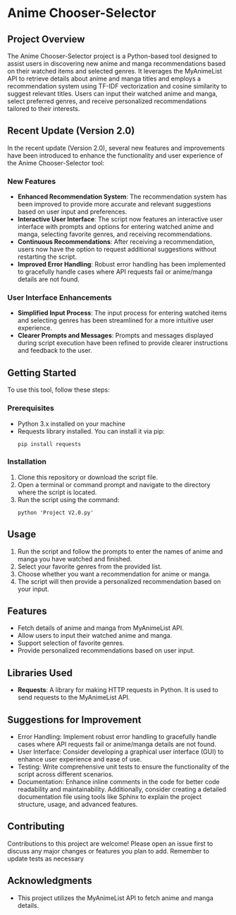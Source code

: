
# Anime Chooser-Selector

## Project Overview

The Anime Chooser-Selector project is a Python-based tool designed to assist users in discovering new anime and manga recommendations based on their watched items and selected genres. It leverages the MyAnimeList API to retrieve details about anime and manga titles and employs a recommendation system using TF-IDF vectorization and cosine similarity to suggest relevant titles. Users can input their watched anime and manga, select preferred genres, and receive personalized recommendations tailored to their interests.

## Recent Update (Version 2.0)

In the recent update (Version 2.0), several new features and improvements have been introduced to enhance the functionality and user experience of the Anime Chooser-Selector tool:

### New Features

- **Enhanced Recommendation System**: The recommendation system has been improved to provide more accurate and relevant suggestions based on user input and preferences.
- **Interactive User Interface**: The script now features an interactive user interface with prompts and options for entering watched anime and manga, selecting favorite genres, and receiving recommendations.
- **Continuous Recommendations**: After receiving a recommendation, users now have the option to request additional suggestions without restarting the script.
- **Improved Error Handling**: Robust error handling has been implemented to gracefully handle cases where API requests fail or anime/manga details are not found.

### User Interface Enhancements

- **Simplified Input Process**: The input process for entering watched items and selecting genres has been streamlined for a more intuitive user experience.
- **Clearer Prompts and Messages**: Prompts and messages displayed during script execution have been refined to provide clearer instructions and feedback to the user.

## Getting Started

To use this tool, follow these steps:

### Prerequisites

- Python 3.x installed on your machine
- Requests library installed. You can install it via pip:
  ```
  pip install requests
  ```

### Installation

1. Clone this repository or download the script file.
2. Open a terminal or command prompt and navigate to the directory where the script is located.
3. Run the script using the command:
   ```
   python 'Project V2.0.py'
   ```

## Usage

1. Run the script and follow the prompts to enter the names of anime and manga you have watched and finished.
2. Select your favorite genres from the provided list.
3. Choose whether you want a recommendation for anime or manga.
4. The script will then provide a personalized recommendation based on your input.

## Features

- Fetch details of anime and manga from MyAnimeList API.
- Allow users to input their watched anime and manga.
- Support selection of favorite genres.
- Provide personalized recommendations based on user input.

## Libraries Used

- **Requests**: A library for making HTTP requests in Python. It is used to send requests to the MyAnimeList API.

## Suggestions for Improvement

- Error Handling: Implement robust error handling to gracefully handle cases where API requests fail or anime/manga details are not found.
- User Interface: Consider developing a graphical user interface (GUI) to enhance user experience and ease of use.
- Testing: Write comprehensive unit tests to ensure the functionality of the script across different scenarios.
- Documentation: Enhance inline comments in the code for better code readability and maintainability. Additionally, consider creating a detailed documentation file using tools like Sphinx to explain the project structure, usage, and advanced features.

## Contributing

Contributions to this project are welcome! Please open an issue first to discuss any major changes or features you plan to add. Remember to update tests as necessary

## Acknowledgments

- This project utilizes the MyAnimeList API to fetch anime and manga details.
